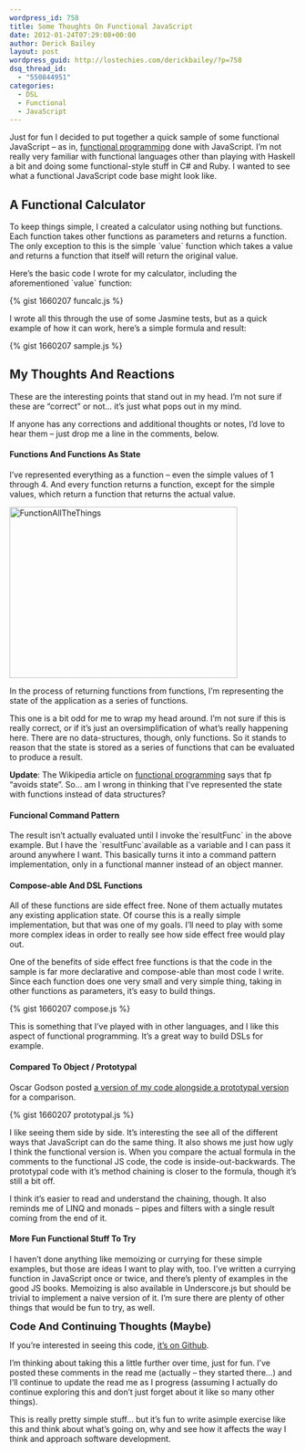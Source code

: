```yaml
---
wordpress_id: 758
title: Some Thoughts On Functional JavaScript
date: 2012-01-24T07:29:08+00:00
author: Derick Bailey
layout: post
wordpress_guid: http://lostechies.com/derickbailey/?p=758
dsq_thread_id:
  - "550844951"
categories:
  - DSL
  - Functional
  - JavaScript
---
```

Just for fun I decided to put together a quick sample of some functional JavaScript &#8211; as in, [functional programming](http://en.wikipedia.org/wiki/Functional_programming) done with JavaScript. I&#8217;m not really very familiar with functional languages other than playing with Haskell a bit and doing some functional-style stuff in C# and Ruby. I wanted to see what a functional JavaScript code base might look like.

## A Functional Calculator

To keep things simple, I created a calculator using nothing but functions. Each function takes other functions as parameters and returns a function. The only exception to this is the simple \`value\` function which takes a value and returns a function that itself will return the original value.

Here&#8217;s the basic code I wrote for my calculator, including the aforementioned \`value\` function:

{% gist 1660207 funcalc.js %}

I wrote all this through the use of some Jasmine tests, but as a quick example of how it can work, here&#8217;s a simple formula and result:

{% gist 1660207 sample.js %}

## My Thoughts And Reactions

These are the interesting points that stand out in my head. I&#8217;m not sure if these are &#8220;correct&#8221; or not… it&#8217;s just what pops out in my mind.

If anyone has any corrections and additional thoughts or notes, I&#8217;d love to hear them &#8211; just drop me a line in the comments, below.

#### Functions And Functions As State

I&#8217;ve represented everything as a function &#8211; even the simple values of 1 through 4. And every function returns a function, except for the simple values, which return a function that returns the actual value.

<img title="FunctionAllTheThings.jpg" src="http://lostechies.com/derickbailey/files/2012/01/FunctionAllTheThings.jpg" border="0" alt="FunctionAllTheThings" width="400" height="300" />

In the process of returning functions from functions, I&#8217;m representing the state of the application as a series of functions.

This one is a bit odd for me to wrap my head around. I&#8217;m not sure if this is really correct, or if it&#8217;s just an oversimplification of what&#8217;s really happening here. There are no data-structures, though, only functions. So it stands to reason that the state is stored as a series of functions that can be evaluated to produce a result.

**Update**: The Wikipedia article on [functional programming](http://en.wikipedia.org/wiki/Functional_programming) says that fp &#8220;avoids state&#8221;. So… am I wrong in thinking that I&#8217;ve represented the state with functions instead of data structures?

#### Funcional Command Pattern

The result isn&#8217;t actually evaluated until I invoke the\`resultFunc\` in the above example. But I have the \`resultFunc\`available as a variable and I can pass it around anywhere I want. This basically turns it into a command pattern implementation, only in a functional manner instead of an object manner.

#### Compose-able And DSL Functions

All of these functions are side effect free. None of them actually mutates any existing application state. Of course this is a really simple implementation, but that was one of my goals. I&#8217;ll need to play with some more complex ideas in order to really see how side effect free would play out.

One of the benefits of side effect free functions is that the code in the sample is far more declarative and compose-able than most code I write. Since each function does one very small and very simple thing, taking in other functions as parameters, it&#8217;s easy to build things.

{% gist 1660207 compose.js %}

This is something that I&#8217;ve played with in other languages, and I like this aspect of functional programming. It&#8217;s a great way to build DSLs for example.

#### Compared To Object / Prototypal

Oscar Godson posted [a version of my code alongside a prototypal version](http://jsbin.com/atopek/edit#javascript) for a comparison.

{% gist 1660207 prototypal.js %}

I like seeing them side by side. It&#8217;s interesting the see all of the different ways that JavaScript can do the same thing. It also shows me just how ugly I think the functional version is. When you compare the actual formula in the comments to the functional JS code, the code is inside-out-backwards. The prototypal code with it&#8217;s method chaining is closer to the formula, though it&#8217;s still a bit off.

I think it&#8217;s easier to read and understand the chaining, though. It also reminds me of LINQ and monads &#8211; pipes and filters with a single result coming from the end of it.

#### More Fun Functional Stuff To Try

I haven&#8217;t done anything like memoizing or currying for these simple examples, but those are ideas I want to play with, too. I&#8217;ve written a currying function in JavaScript once or twice, and there&#8217;s plenty of examples in the good JS books. Memoizing is also available in Underscore.js but should be trivial to implement a naive version of it. I&#8217;m sure there are plenty of other things that would be fun to try, as well.

<span style="font-size: 18px; font-weight: bold;">Code And Continuing Thoughts (Maybe)</span>

If you&#8217;re interested in seeing this code, [it&#8217;s on Github](https://github.com/derickbailey/jsfuncalc).

I&#8217;m thinking about taking this a little further over time, just for fun. I&#8217;ve posted these comments in the read me (actually &#8211; they started there…) and I&#8217;ll continue to update the read me as I progress (assuming I actually do continue exploring this and don&#8217;t just forget about it like so many other things).

This is really pretty simple stuff&#8230; but it&#8217;s fun to write asimple exercise like this and think about what&#8217;s going on, why and see how it affects the way I think and approach software development.
